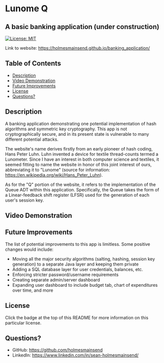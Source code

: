 # Lunome Q
## A basic banking application (under construction)

[![License: MIT](https://img.shields.io/badge/License-MIT-yellow.svg)](https://opensource.org/licenses/MIT)

<!-- ![Screenshot of Website]() -->

Link to website: https://holmesmainsend.github.io/banking_application/

  ## Table of Contents
  * [Description](#description)
  * [Video Demonstration](#video-demonstration)
  * [Future Improvements](#future-improvements)
  * [License](#license)
  * [Questions?](#questions)


## Description
  A banking application demonstrating one potential implementation of hash algorithms and symmetric key
  cryptography. This app is not cryptographically secure, and in its present state is vulnerable to many different potential attacks.

  The website's name derives firstly from an early pioneer of hash coding, Hans Peter Luhn. Luhn invented a device for textile thread-counts termed a Lunometer. Since I have an interest in both computer science and textiles, it seemed fitting to name the website in honor of this joint interest of ours, abbreviating it to "Lunome" (source for information: https://en.wikipedia.org/wiki/Hans_Peter_Luhn).

  As for the "Q" portion of the website, it refers to the implementation of the Queue ADT within this application. Specifically, the Queue takes the form of a Linear-feedback shift register (LFSR) used for the generation of each user's session key.


## Video Demonstration



## Future Improvements
  The list of potential improvements to this app is limitless. Some positive changes would include:
  * Moving all the major security algorithms (salting, hashing, session key generation) to a separate Java layer and keeping them private
  * Adding a SQL database layer for user credentials, balances, etc.
  * Enforcing stricter password/username requirements
  * Creating separate admin/server dashboard
  * Expanding user dashboard to include budget tab, chart of expenditures over time, and more
    

## License
  Click the badge at the top of this README for more information on this particular license.


## Questions?
  * GitHub: https://github.com/holmesmainsend
  * LinkedIn: https://www.linkedin.com/in/sean-holmesmainsend/

